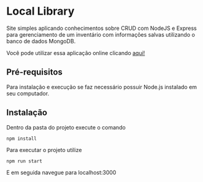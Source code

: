 # Local Library

Site simples aplicando conhecimentos sobre CRUD com NodeJS e Express
para gerenciamento de um inventário com informações salvas utilizando
o banco de dados MongoDB.

Você pode utilizar essa aplicação online clicando [aqui!](https://inventory-app-production-e016.up.railway.app)

## Pré-requisitos

Para instalação e execução se faz necessário possuir Node.js instalado
em seu computador.

## Instalação
Dentro da pasta do projeto execute o comando

``` 
npm install
```

Para executar o projeto utilize

```
npm run start
```

E em seguida navegue para localhost:3000
